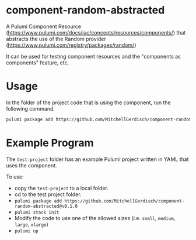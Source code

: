 # component-random-abstracted
A Pulumi Component Resource (https://www.pulumi.com/docs/iac/concepts/resources/components/) that abstracts the use of the Random provider (https://www.pulumi.com/registry/packages/random/)

It can be used for testing component resources and the "components as components" feature, etc.

# Usage

In the folder of the project code that is using the component, run the following command.
```bash
pulumi package add https://github.com/MitchellGerdisch/component-random-abstracted@v0.1.0
```

# Example Program
The `test-project` folder has an example Pulumi project written in YAML that uses the component.

To use:
* copy the `test-project` to a local folder.
* cd to the test project folder.
* `pulumi package add https://github.com/MitchellGerdisch/component-random-abstracted@v0.1.0`
* `pulumi stack init`
* Modify the code to use one of the allowed sizes (i.e. `small`, `medium`, `large`, `xlarge`) 
* `pulumi up`